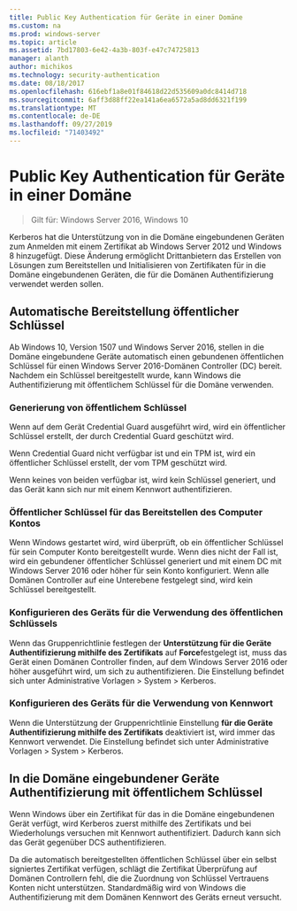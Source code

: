 ```yaml
---
title: Public Key Authentication für Geräte in einer Domäne
ms.custom: na
ms.prod: windows-server
ms.topic: article
ms.assetid: 7bd17803-6e42-4a3b-803f-e47c74725813
manager: alanth
author: michikos
ms.technology: security-authentication
ms.date: 08/18/2017
ms.openlocfilehash: 616ebf1a8e01f84618d22d535609a0dc8414d718
ms.sourcegitcommit: 6aff3d88ff22ea141a6ea6572a5ad8dd6321f199
ms.translationtype: MT
ms.contentlocale: de-DE
ms.lasthandoff: 09/27/2019
ms.locfileid: "71403492"
---
```

# <a name="domain-joined-device-public-key-authentication"></a>Public Key Authentication für Geräte in einer Domäne

>Gilt für: Windows Server 2016, Windows 10

Kerberos hat die Unterstützung von in die Domäne eingebundenen Geräten zum Anmelden mit einem Zertifikat ab Windows Server 2012 und Windows 8 hinzugefügt. Diese Änderung ermöglicht Drittanbietern das Erstellen von Lösungen zum Bereitstellen und Initialisieren von Zertifikaten für in die Domäne eingebundenen Geräten, die für die Domänen Authentifizierung verwendet werden sollen. 

## <a name="automatic-public-key-provisioning"></a>Automatische Bereitstellung öffentlicher Schlüssel

Ab Windows 10, Version 1507 und Windows Server 2016, stellen in die Domäne eingebundene Geräte automatisch einen gebundenen öffentlichen Schlüssel für einen Windows Server 2016-Domänen Controller (DC) bereit. Nachdem ein Schlüssel bereitgestellt wurde, kann Windows die Authentifizierung mit öffentlichem Schlüssel für die Domäne verwenden.

### <a name="public-key-generation"></a>Generierung von öffentlichem Schlüssel
Wenn auf dem Gerät Credential Guard ausgeführt wird, wird ein öffentlicher Schlüssel erstellt, der durch Credential Guard geschützt wird. 

Wenn Credential Guard nicht verfügbar ist und ein TPM ist, wird ein öffentlicher Schlüssel erstellt, der vom TPM geschützt wird. 

Wenn keines von beiden verfügbar ist, wird kein Schlüssel generiert, und das Gerät kann sich nur mit einem Kennwort authentifizieren.

### <a name="provisioning-computer-account-public-key"></a>Öffentlicher Schlüssel für das Bereitstellen des Computer Kontos
Wenn Windows gestartet wird, wird überprüft, ob ein öffentlicher Schlüssel für sein Computer Konto bereitgestellt wurde. Wenn dies nicht der Fall ist, wird ein gebundener öffentlicher Schlüssel generiert und mit einem DC mit Windows Server 2016 oder höher für sein Konto konfiguriert. Wenn alle Domänen Controller auf eine Unterebene festgelegt sind, wird kein Schlüssel bereitgestellt.

### <a name="configuring-device-to-only-use-public-key"></a>Konfigurieren des Geräts für die Verwendung des öffentlichen Schlüssels
Wenn das Gruppenrichtlinie festlegen der **Unterstützung für die Geräte Authentifizierung mithilfe des Zertifikats** auf **Force**festgelegt ist, muss das Gerät einen Domänen Controller finden, auf dem Windows Server 2016 oder höher ausgeführt wird, um sich zu authentifizieren. Die Einstellung befindet sich unter Administrative Vorlagen > System > Kerberos.

### <a name="configuring-device-to-only-use-password"></a>Konfigurieren des Geräts für die Verwendung von Kennwort
Wenn die Unterstützung der Gruppenrichtlinie Einstellung **für die Geräte Authentifizierung mithilfe des Zertifikats** deaktiviert ist, wird immer das Kennwort verwendet. Die Einstellung befindet sich unter Administrative Vorlagen > System > Kerberos.

## <a name="domain-joined-device-authentication-using-public-key"></a>In die Domäne eingebundener Geräte Authentifizierung mit öffentlichem Schlüssel
Wenn Windows über ein Zertifikat für das in die Domäne eingebundenen Gerät verfügt, wird Kerberos zuerst mithilfe des Zertifikats und bei Wiederholungs versuchen mit Kennwort authentifiziert. Dadurch kann sich das Gerät gegenüber DCS authentifizieren.

Da die automatisch bereitgestellten öffentlichen Schlüssel über ein selbst signiertes Zertifikat verfügen, schlägt die Zertifikat Überprüfung auf Domänen Controllern fehl, die die Zuordnung von Schlüssel Vertrauens Konten nicht unterstützen. Standardmäßig wird von Windows die Authentifizierung mit dem Domänen Kennwort des Geräts erneut versucht.


